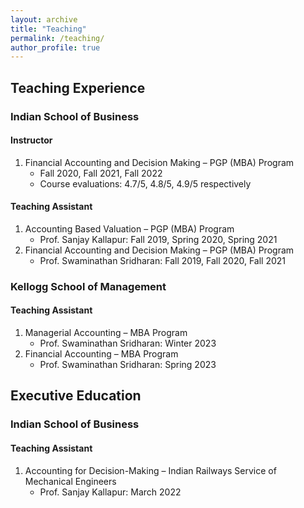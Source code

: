```yaml
---
layout: archive
title: "Teaching"
permalink: /teaching/
author_profile: true
---
```


## Teaching Experience

### Indian School of Business

#### Instructor

1. Financial Accounting and Decision Making – PGP (MBA) Program 
   - Fall 2020, Fall 2021, Fall 2022
   - Course evaluations: 4.7/5, 4.8/5, 4.9/5 respectively
   
#### Teaching Assistant

1. Accounting Based Valuation – PGP (MBA) Program 
   - Prof. Sanjay Kallapur: Fall 2019, Spring 2020, Spring 2021
2. Financial Accounting and Decision Making – PGP (MBA) Program 
   - Prof. Swaminathan Sridharan: Fall 2019, Fall 2020, Fall 2021

### Kellogg School of Management

#### Teaching Assistant

1. Managerial Accounting – MBA Program 
   - Prof. Swaminathan Sridharan: Winter 2023
2. Financial Accounting – MBA Program 
   - Prof. Swaminathan Sridharan: Spring 2023

## Executive Education

### Indian School of Business

#### Teaching Assistant

1. Accounting for Decision-Making – Indian Railways Service of Mechanical Engineers
   - Prof. Sanjay Kallapur: March 2022

